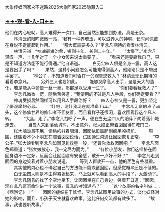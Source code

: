 大象传媒回家永不迷路2025大象回家2025隐藏入口


### <a href="https://7t9e.com">→→-观-看-入-口←←</a>


他们在内心轻叹，高人难得开一次口，自己居然没能想到办法，真是无奈。
　　林清云的眼眸微微一亮，“我有一种养魂玉，可以滋养人的神魂，长时间佩戴在身说不定能起到作用。”
　　“那大概需要多久？”李念凡期待的看着林清云。
　　林清云道：“神魂最难治愈，短则十年，长则二十年。”
　　“太慢了。”李念凡轻叹一声，十几年对于一个小女孩来说太重要了。
　　“看来还是要靠我自己，只是不知道方法能不能行得通。”他自语道。
　　白无尘四人俱是全身一震，高人这是要出手了吗？
　　果然，这种小问题怎么可能难得倒高人，他刚刚只是不屑出手罢了。
　　“林公子，不知道我们可否在一旁观摩您救人？”林清云无比期待的看着李念凡。
　　另外三人也是如此。
　　能够观摩高人出手，这是天大的造化，若是能从中领悟一丝一毫，那都足以受用一生了。
　　“你们要看我救人？”
　　李念凡微微一愣，随后苦笑道：“我使用的不过是凡人手段，你们确定要看？”
　　神魂受损居然同样可以用凡人手段治好？
　　四人心神又是一震，更加坚定了要观摩的心思。
　　“好吧，刚好我现在就准备下山。”
　　李念凡无奈的点了点头，这个修仙世界的修仙者不但友善，而且看样子还很闲，喜欢围着我这个凡人转。
　　“大黑，走了。”李念凡招呼了一声，便在白无尘四人的陪伴下向着落仙城走去。
　　当四人来到落仙城时，不出意外，张大娘正带着囡囡待在城门口。
　　张大娘愁眉不展，偷偷的抹着眼泪，囡囡依旧是那副痴呆的模样。
　　周围，还围着不少小朋友在陪着囡囡说话，试图通过沟通让囡囡恢复正常。
　　“李公子。”张大娘看到李念凡如同见到救星一般，“还请你救救囡囡吧。”
　　李念凡面色郑重道：“张大娘放心，我一定尽力而为。”
　　“各位小朋友，你们这样挤在囡囡身边不一定好，反而会让囡囡没有安全感，散开一点好不好？”
　　李念凡走到囡囡的身边笑着对着小朋友说道。
　　等到人群散开一点，他的面色有些凝重。
　　其实他的内心也不确定自己的方法能不能唤醒囡囡，但感觉概率还是不低的。
　　白无尘四人则是不由得紧张起来，马上就可以看到高人的手段了，太激动了。
　　李念凡随意的找了个空地坐下，让囡囡坐在自己身边，笑着开口道：“囡囡，现在念凡哥哥给你讲一个故事，乖乖的听知道吗？”
　　“这个故事的名字叫做……《西游记》！”
　　囡囡的症结在于妖怪，李念凡试图用故事的方式，淡化妖怪对她的影响，而且，小孩子天生就喜欢故事，这比任何交流都有效多了。
　　“故事，我也要听故事。”
